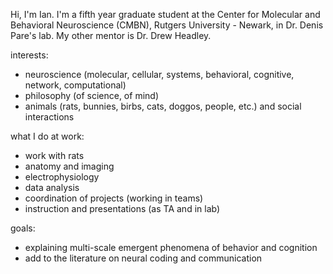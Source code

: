 
Hi, I'm Ian. I'm a fifth year graduate student at the Center for Molecular and Behavioral Neuroscience (CMBN), Rutgers University - Newark, in Dr. Denis Pare's lab. My other mentor is Dr. Drew Headley.


interests:

- neuroscience (molecular, cellular, systems, behavioral, cognitive, network, computational)
- philosophy (of science, of mind)
- animals (rats, bunnies, birbs, cats, doggos, people, etc.) and social interactions


what I do at work: 

- work with rats
- anatomy and imaging
- electrophysiology
- data analysis
- coordination of projects (working in teams)
- instruction and presentations (as TA and in lab)


goals:

- explaining multi-scale emergent phenomena of behavior and cognition
- add to the literature on neural coding and communication

